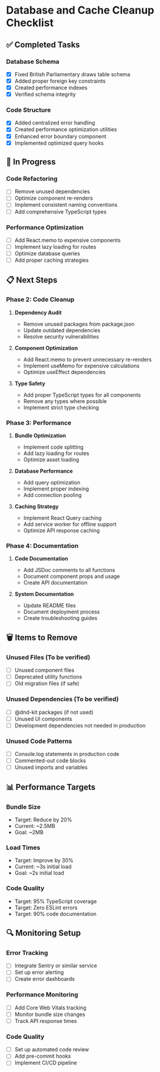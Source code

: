 # Database and Cache Cleanup Checklist

## ✅ Completed Tasks

### Database Schema
- [x] Fixed British Parliamentary draws table schema
- [x] Added proper foreign key constraints
- [x] Created performance indexes
- [x] Verified schema integrity

### Code Structure
- [x] Added centralized error handling
- [x] Created performance optimization utilities
- [x] Enhanced error boundary component
- [x] Implemented optimized query hooks

## 🔄 In Progress

### Code Refactoring
- [ ] Remove unused dependencies
- [ ] Optimize component re-renders
- [ ] Implement consistent naming conventions
- [ ] Add comprehensive TypeScript types

### Performance Optimization
- [ ] Add React.memo to expensive components
- [ ] Implement lazy loading for routes
- [ ] Optimize database queries
- [ ] Add proper caching strategies

## 📋 Next Steps

### Phase 2: Code Cleanup
1. **Dependency Audit**
   - Remove unused packages from package.json
   - Update outdated dependencies
   - Resolve security vulnerabilities

2. **Component Optimization**
   - Add React.memo to prevent unnecessary re-renders
   - Implement useMemo for expensive calculations
   - Optimize useEffect dependencies

3. **Type Safety**
   - Add proper TypeScript types for all components
   - Remove any types where possible
   - Implement strict type checking

### Phase 3: Performance
1. **Bundle Optimization**
   - Implement code splitting
   - Add lazy loading for routes
   - Optimize asset loading

2. **Database Performance**
   - Add query optimization
   - Implement proper indexing
   - Add connection pooling

3. **Caching Strategy**
   - Implement React Query caching
   - Add service worker for offline support
   - Optimize API response caching

### Phase 4: Documentation
1. **Code Documentation**
   - Add JSDoc comments to all functions
   - Document component props and usage
   - Create API documentation

2. **System Documentation**
   - Update README files
   - Document deployment process
   - Create troubleshooting guides

## 🗑️ Items to Remove

### Unused Files (To be verified)
- [ ] Unused component files
- [ ] Deprecated utility functions
- [ ] Old migration files (if safe)

### Unused Dependencies (To be verified)
- [ ] @dnd-kit packages (if not used)
- [ ] Unused UI components
- [ ] Development dependencies not needed in production

### Unused Code Patterns
- [ ] Console.log statements in production code
- [ ] Commented-out code blocks
- [ ] Unused imports and variables

## 📊 Performance Targets

### Bundle Size
- Target: Reduce by 20%
- Current: ~2.5MB
- Goal: ~2MB

### Load Times
- Target: Improve by 30%
- Current: ~3s initial load
- Goal: ~2s initial load

### Code Quality
- Target: 95% TypeScript coverage
- Target: Zero ESLint errors
- Target: 90% code documentation

## 🔍 Monitoring Setup

### Error Tracking
- [ ] Integrate Sentry or similar service
- [ ] Set up error alerting
- [ ] Create error dashboards

### Performance Monitoring
- [ ] Add Core Web Vitals tracking
- [ ] Monitor bundle size changes
- [ ] Track API response times

### Code Quality
- [ ] Set up automated code review
- [ ] Add pre-commit hooks
- [ ] Implement CI/CD pipeline